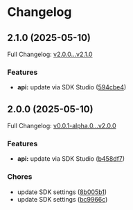 # Changelog

## 2.1.0 (2025-05-10)

Full Changelog: [v2.0.0...v2.1.0](https://github.com/vern-so/sdk-typescript/compare/v2.0.0...v2.1.0)

### Features

* **api:** update via SDK Studio ([594cbe4](https://github.com/vern-so/sdk-typescript/commit/594cbe46ec4a4c490c76dfc11324da3b41a42501))

## 2.0.0 (2025-05-10)

Full Changelog: [v0.0.1-alpha.0...v2.0.0](https://github.com/vern-so/sdk-typescript/compare/v0.0.1-alpha.0...v2.0.0)

### Features

* **api:** update via SDK Studio ([b458df7](https://github.com/vern-so/sdk-typescript/commit/b458df75d6dae493ac532557d034d110bbd2e763))


### Chores

* update SDK settings ([8b005b1](https://github.com/vern-so/sdk-typescript/commit/8b005b15f7b5c988cbc9e8e6b17ecc16fef36eec))
* update SDK settings ([bc9966c](https://github.com/vern-so/sdk-typescript/commit/bc9966c7e308cdf1e3970fb932ba549220720e6a))
